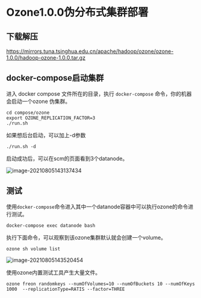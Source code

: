 # Ozone1.0.0伪分布式集群部署

## 下载解压

https://mirrors.tuna.tsinghua.edu.cn/apache/hadoop/ozone/ozone-1.0.0/hadoop-ozone-1.0.0.tar.gz



## docker-compose启动集群

进入 docker compose 文件所在的目录，执行 `docker-compose` 命令，你的机器会启动一个ozone 伪集群。

```
cd compose/ozone
export OZONE_REPLICATION_FACTOR=3
./run.sh
```

如果想后台启动，可以加上-d参数

```
./run.sh -d
```

启动成功后，可以在scm的页面看到3个datanode。

![image-20210805143137434](http://image-picgo.test.upcdn.net/img/20210805143137.png)



## 测试

使用`docker-compose`命令进入其中一个datanode容器中可以执行ozone的命令进行测试。

```
docker-compose exec datanode bash
```

执行下面命令，可以观察到该ozone集群默认就会创建一个volume。

```
ozone sh volume list
```

![image-20210805143520454](http://image-picgo.test.upcdn.net/img/20210805143520.png)

使用ozone内置测试工具产生大量文件。

```
ozone freon randomkeys --numOfVolumes=10 --numOfBuckets 10 --numOfKeys 1000  --replicationType=RATIS --factor=THREE
```

